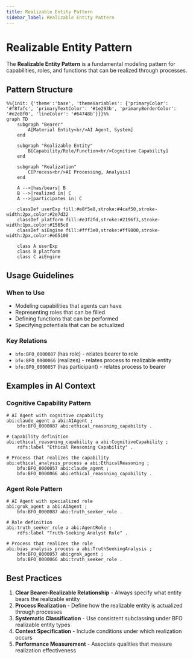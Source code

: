 ```yaml
---
title: Realizable Entity Pattern
sidebar_label: Realizable Entity Pattern
---
```


# Realizable Entity Pattern

The **Realizable Entity Pattern** is a fundamental modeling pattern for capabilities, roles, and functions that can be realized through processes.

## Pattern Structure

```mermaid
%%{init: {'theme':'base', 'themeVariables': {'primaryColor': '#f8fafc', 'primaryTextColor': '#1e293b', 'primaryBorderColor': '#e2e8f0', 'lineColor': '#64748b'}}}%%
graph TD
    subgraph "Bearer"
        A[Material Entity<br/>AI Agent, System]
    end
    
    subgraph "Realizable Entity"
        B[Capability/Role/Function<br/>Cognitive Capability]
    end
    
    subgraph "Realization"
        C[Process<br/>AI Processing, Analysis]
    end
    
    A -->|has/bears| B
    B -->|realized in| C
    A -->|participates in| C
    
    classDef userExp fill:#e8f5e8,stroke:#4caf50,stroke-width:2px,color:#2e7d32
    classDef platform fill:#e3f2fd,stroke:#2196f3,stroke-width:1px,color:#1565c0
    classDef aiEngine fill:#fff3e0,stroke:#ff9800,stroke-width:2px,color:#e65100
    
    class A userExp
    class B platform
    class C aiEngine
```

## Usage Guidelines

### When to Use
- Modeling capabilities that agents can have
- Representing roles that can be filled
- Defining functions that can be performed
- Specifying potentials that can be actualized

### Key Relations
- `bfo:BFO_0000087` (has role) - relates bearer to role
- `bfo:BFO_0000066` (realizes) - relates process to realizable entity
- `bfo:BFO_0000057` (has participant) - relates process to bearer

## Examples in AI Context

### Cognitive Capability Pattern
```turtle
# AI Agent with cognitive capability
abi:claude_agent a abi:AIAgent ;
    bfo:BFO_0000087 abi:ethical_reasoning_capability .

# Capability definition
abi:ethical_reasoning_capability a abi:CognitiveCapability ;
    rdfs:label "Ethical Reasoning Capability" .

# Process that realizes the capability
abi:ethical_analysis_process a abi:EthicalReasoning ;
    bfo:BFO_0000057 abi:claude_agent ;
    bfo:BFO_0000066 abi:ethical_reasoning_capability .
```

### Agent Role Pattern
```turtle
# AI Agent with specialized role
abi:grok_agent a abi:AIAgent ;
    bfo:BFO_0000087 abi:truth_seeker_role .

# Role definition
abi:truth_seeker_role a abi:AgentRole ;
    rdfs:label "Truth-Seeking Analyst Role" .

# Process that realizes the role
abi:bias_analysis_process a abi:TruthSeekingAnalysis ;
    bfo:BFO_0000057 abi:grok_agent ;
    bfo:BFO_0000066 abi:truth_seeker_role .
```

## Best Practices

1. **Clear Bearer-Realizable Relationship** - Always specify what entity bears the realizable entity
2. **Process Realization** - Define how the realizable entity is actualized through processes
3. **Systematic Classification** - Use consistent subclassing under BFO realizable entity types
4. **Context Specification** - Include conditions under which realization occurs
5. **Performance Measurement** - Associate qualities that measure realization effectiveness
